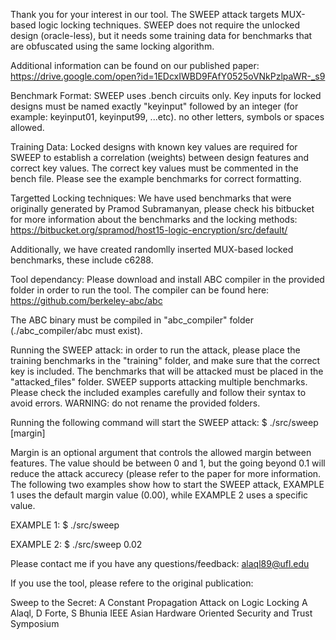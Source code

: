 Thank you for your interest in our tool. The SWEEP attack targets MUX-based logic locking techniques. SWEEP does not require the unlocked design (oracle-less), but it needs some training data for benchmarks that are obfuscated using the same locking algorithm. 

Additional information can be found on our published paper:
https://drive.google.com/open?id=1EDcxIWBD9FAfY0525oVNkPzlpaWR-_s9

Benchmark Format:
SWEEP uses .bench circuits only. Key inputs for locked designs must be named exactly "keyinput" followed by an integer (for example: keyinput01, keyinput99, ...etc). no other letters, symbols or spaces allowed.

Training Data:
Locked designs with known key values are required for SWEEP to establish a correlation (weights) between design features and correct key values. The correct key values must be commented in the bench file. Please see the example benchmarks for correct formatting. 

Targetted Locking techniques:
We have used benchmarks that were originally generated by Pramod Subramanyan, please check his bitbucket for more information about the benchmarks and the locking methods:
https://bitbucket.org/spramod/host15-logic-encryption/src/default/

Additionally, we have created randomlly inserted MUX-based locked benchmarks, these include c6288.

Tool dependancy:
Please download and install ABC compiler in the provided folder in order to run the tool. The compiler can be found here: 
https://github.com/berkeley-abc/abc

The ABC binary must be compiled in "abc_compiler" folder (./abc_compiler/abc must exist).

Running the SWEEP attack:
in order to run the attack, please place the training benchmarks in the "training" folder, and make sure that the correct key is included. The benchmarks that will be attacked must be placed in the "attacked_files" folder. SWEEP supports attacking multiple benchmarks. Please check the included examples carefully and follow their syntax to avoid errors.
WARNING: do not rename the provided folders.

Running the following command will start the SWEEP attack:
$ ./src/sweep [margin]

Margin is an optional argument that controls the allowed margin between features. The value should be between 0 and 1, but the going beyond 0.1 will reduce the attack accurecy (please refer to the paper for more information. The following two examples show how to start the SWEEP attack, EXAMPLE 1 uses the default margin value (0.00), while EXAMPLE 2 uses a specific value.

EXAMPLE 1: $ ./src/sweep

EXAMPLE 2: $ ./src/sweep 0.02

Please contact me if you have any questions/feedback: alaql89@ufl.edu

If you use the tool, please refere to the original publication: 

Sweep to the Secret: A Constant Propagation Attack on Logic Locking
A Alaql, D Forte, S Bhunia
IEEE Asian Hardware Oriented Security and Trust Symposium
